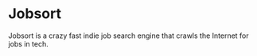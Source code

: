 # Jobsort

Jobsort is a crazy fast indie job search engine that crawls the Internet for jobs in tech.
